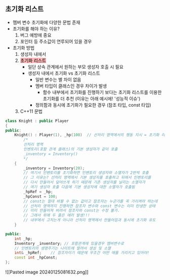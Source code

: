 ## 초기화 리스트
- 멤버 변수 초기화에 다양한 문법 존재
- 초기화를 해야 하는 이유?
	1. 버그 예방에 중요
	2. 포인터 등 주소값이 연루되어 있을 경우
- 초기화 방법
	1. 생성자 내에서
	2. <mark style="background: #FF898996;">초기화 리스트</mark>
		- 일단 상속 관계에서 원하는 부모 생성자 호출 시 필요
		- 생성자 내에서 초기화 vs 초기화 리스트
			- 일반 변수는 별 차이 없음
			- 멤버 타입이 클래스인 경우 차이가 발생
				- 함수 내부에서 초기화를 진행하기 보다는 초기화 리스트를 이용한 초기화를 더 추천 (이유는 아래 예시에! '성능적 이슈')
			- 정의함과 동시에 초기화가 필요한 경우 (참조 타입, const 타입)
	3. C++11 문법

```cpp
class Knight : public Player
{
public:
	Knight() : Player(1), _hp(100)	// 선처리 영역에서의 행동 지시 = 초기화 리스트
		/*
		선처리 영역
		인벤토리(포함 관계 클래스)의 기본 생성자가 같이 호출 
		_inventory = Inventory()
		*/
	{
		_inventory = Inventory(20);
		// 여기서 인벤토리를 초기화하면 인벤토리 생성자와 소멸자가 2번씩 호출
		// 그 이유는? 선처리 영역에서 기본 생성자를 호출하고 뒤에서 인벤토리를
		// 다시 만들어서 덮어쓰게 하기 때문에 기존 생성자를 날리는 소멸자가
		// 여기 생성자 호출 다음에 기본 생성자에 대한 소멸자가 호출됨
		_hpRef = _hp;
		_hpConst = 100;
		// const는 절대 바뀔 수 없는 값이고 참조자는 누군가를 꼭 가리켜야 하는데
		// 선처리 영역까지 진행하면 참조자 변수와 const 변수는 이미 탄생한 상태
		// 이미 만들어져 버려서 참조자와 const는 수정 불가.
		// 그래서 위에 두 줄은 에러 발생!!!
		// 내부에서 고치는게 아니라 선처리 영역에서 만들어짐과 동시에 초기화 유도
	}

public:
	int _hp;
	Inventory _inventory; // 포함관계에 있을경우 멤버변수로
	// 인벤토리의 생명주기는 나이트에 딸려서 생성 및 소멸
	int& _hpRef;	// 참조자이기 때문에 무조건 어떤 애를 가리키고 있어야!
	const int _hpConst;
};
```
![[Pasted image 20240125081632.png]]
